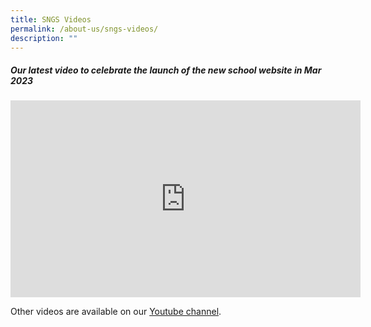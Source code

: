 ```yaml
---
title: SNGS Videos
permalink: /about-us/sngs-videos/
description: ""
---
```


##### **Our latest video to celebrate the launch of the new school website in Mar 2023**

<iframe width="560" height="315" src="https://www.youtube.com/embed/fCfgyZyeSDw" title="YouTube video player" frameborder="0" allow="accelerometer; autoplay; clipboard-write; encrypted-media; gyroscope; picture-in-picture; web-share" allowfullscreen></iframe>

Other videos are available on our [Youtube channel](https://www.youtube.com/channel/UCpXuHO6AYc_aI3WHXjh9OIw).